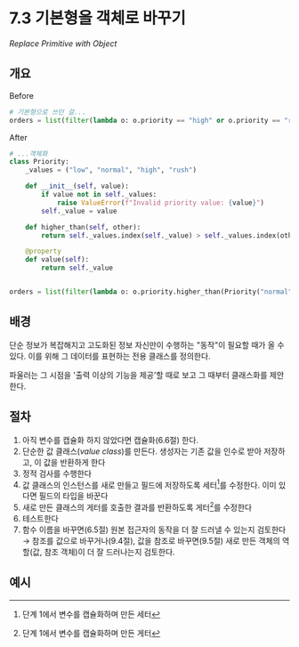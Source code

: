 # 7.3 기본형을 객체로 바꾸기

_Replace Primitive with Object_

## 개요

Before

```python
# 기본형으로 쓰던 걸...
orders = list(filter(lambda o: o.priority == "high" or o.priority == "rush", orders))
```

After

```python
# ...객체화
class Priority:
    _values = ("low", "normal", "high", "rush")

    def __init__(self, value):
        if value not in self._values:
            raise ValueError(f"Invalid priority value: {value}")
        self._value = value

    def higher_than(self, other):
        return self._values.index(self._value) > self._values.index(other._value)

    @property
    def value(self):
        return self._value


orders = list(filter(lambda o: o.priority.higher_than(Priority("normal")), orders))
```

## 배경

단순 정보가 복잡해지고 고도화된 정보 자신만이 수행하는 "동작"이 필요할 때가 올 수 있다. 이를 위해 그 데이터를 표현하는 전용 클래스를 정의한다.

파울러는 그 시점을 '출력 이상의 기능을 제공'할 때로 보고 그 때부터 클래스화를 제안한다.

## 절차

1. 아직 변수를 캡슐화 하지 않았다면 캡슐화(6.6절) 한다.
2. 단순한 값 클래스(_value class_)를 만든다. 생성자는 기존 값을 인수로 받아 저장하고, 이 값을 반환하게 한다
3. 정적 검사를 수행한다
4. 값 클래스의 인스턴스를 새로 만들고 필드에 저장하도록 세터[^1]를 수정한다. 이미 있다면 필드의 타입을 바꾼다
5. 새로 만든 클래스의 게터를 호출한 결과를 반환하도록 게터[^2]를 수정한다
6. 테스트한다
7. 함수 이름을 바꾸면(6.5절) 원본 접근자의 동작을 더 잘 드러낼 수 있는지 검토한다 <br />
   → 참조를 값으로 바꾸거나(9.4절), 값을 참조로 바꾸면(9.5절) 새로 만든 객체의 역할(값, 참조 객체)이 더 잘 드러나는지 검토한다.

## 예시

[^1]: 단계 1에서 변수를 캡슐화하며 만든 세터
[^2]: 단계 1에서 변수를 캡슐화하며 만든 게터
